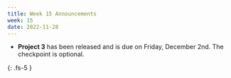 ```yaml
---
title: Week 15 Announcements
week: 15
date: 2022-11-28
---
```


* **Project 3** has been released and is due on Friday, December 2nd. The checkpoint is optional.

{: .fs-5 }
